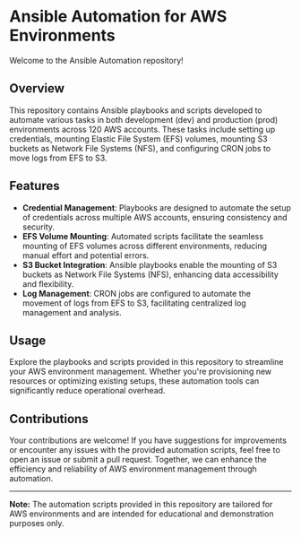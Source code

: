 # Ansible Automation for AWS Environments

Welcome to the Ansible Automation repository!

## Overview

This repository contains Ansible playbooks and scripts developed to automate various tasks in both development (dev) and production (prod) environments across 120 AWS accounts. These tasks include setting up credentials, mounting Elastic File System (EFS) volumes, mounting S3 buckets as Network File Systems (NFS), and configuring CRON jobs to move logs from EFS to S3.

## Features

- **Credential Management**: Playbooks are designed to automate the setup of credentials across multiple AWS accounts, ensuring consistency and security.
- **EFS Volume Mounting**: Automated scripts facilitate the seamless mounting of EFS volumes across different environments, reducing manual effort and potential errors.
- **S3 Bucket Integration**: Ansible playbooks enable the mounting of S3 buckets as Network File Systems (NFS), enhancing data accessibility and flexibility.
- **Log Management**: CRON jobs are configured to automate the movement of logs from EFS to S3, facilitating centralized log management and analysis.

## Usage

Explore the playbooks and scripts provided in this repository to streamline your AWS environment management. Whether you're provisioning new resources or optimizing existing setups, these automation tools can significantly reduce operational overhead.

## Contributions

Your contributions are welcome! If you have suggestions for improvements or encounter any issues with the provided automation scripts, feel free to open an issue or submit a pull request. Together, we can enhance the efficiency and reliability of AWS environment management through automation.

---

**Note:** The automation scripts provided in this repository are tailored for AWS environments and are intended for educational and demonstration purposes only.
